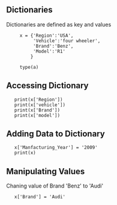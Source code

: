## Dictionaries
   Dictionaries are defined as key and values
   
         x = {'Region':'USA',
              'Vehicle':'four wheeler',
              'Brand':'Benz',
              'Model':'R1'
             }
        
         type(a)

## Accessing Dictionary
       print(x['Region'])
       print(x['vehicle'])
       print(x['Brand'])
       print(x['model'])
       
  
## Adding Data to Dictionary

       x['Manfacturing_Year'] = '2009'
       print(x)

## Manipulating Values
   Chaning value of Brand 'Benz' to 'Audi'
   
       x['Brand'] = 'Audi'
